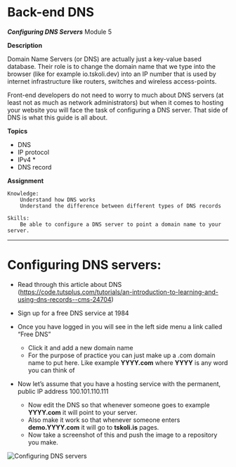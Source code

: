 # Back-end DNS
***Configuring DNS Servers***
Module 5

**Description**

Domain Name Servers (or DNS) are actually just a key-value based database. Their role is to change the domain name that we type into the browser (like for example io.tskoli.dev) into an IP number that is used by internet infrastructure like routers, switches and wireless access-points.

Front-end developers do not need to worry to much about DNS servers (at least not as much as network administrators) but when it comes to hosting your website you will face the task of configuring a DNS server. 
That side of DNS is what this guide is all about.

**Topics**
- DNS
- IP protocol
- IPv4 *
- DNS record

**Assignment**

	Knowledge:
		Understand how DNS works
		Understand the difference between different types of DNS records

	Skills:
		Be able to configure a DNS server to point a domain name to your server.
  
----------------------------------------------------------------------------------
# Configuring DNS servers:

- Read through this article about DNS   (https://code.tutsplus.com/tutorials/an-introduction-to-learning-and-using-dns-records--cms-24704) 

- Sign up for a free DNS service at 1984 

- Once you have logged in you will see in the left side menu a link called “Free DNS”

    - Click it and add a new domain name
    - For the purpose of practice you can just make up a .com domain name to put here. Like example **YYYY.com** where **YYYY** is any word you can think of 
        
- Now let’s assume that you have a hosting service with the permanent, public IP address 100.101.110.111

    - Now edit the DNS so that whenever someone goes to example **YYYY.com** it will point to your server.
    - Also make it work so that whenever someone enters **demo.YYYY.com** it will go to **tskoli.is** pages.
    - Now take a screenshot of this and push the image to a repository you make.

![Configuring DNS servers](https://user-images.githubusercontent.com/89387153/148975572-5cc6cff9-3244-4ba7-b070-69b3f3a844cc.png)
